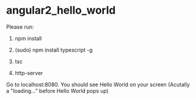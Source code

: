 # angular2_hello_world

Please run: 

1. npm install

2. (sudo) npm install typescript -g

3. tsc

4. http-server

Go to localhost:8080. You should see Hello World on your screen (Acutally a "loading..." before Hello World pops up)
